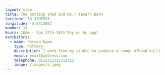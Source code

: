 ```yaml
---
layout: stop
title: The potting shed and No.7 Tavern Barn
latitude: 50.3395593
longitude: -4.6413052
number: 19
hours: 10am - 5pm 17th-19th May or by appt
exhibitors: 
  - name: Person Name
    type: Pottery
    description: I work from my studio to produce a range ofhand built and domestic wheel thrown pottery using
    email: email@address.com
    telephone: 0112312312312312
    image: /images/a.jpeg
---
```

